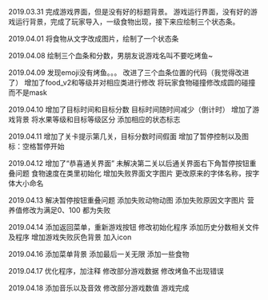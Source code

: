 ﻿2019.03.31
	完成游戏界面，但是没有好的标题背景。
	游戏运行界面，没有好的游戏运行背景，完成了玩家导入，一级食物出现，接下来应绘制三个状态条。

2019.04.01
	将食物从文字改成图片，绘制了一个状态条
	
2019.04.08
	绘制三个血条和分数，男朋友说游戏名叫不要吃烤鱼~

2019.04.09
	发现emoji没有烤鱼。。。
	改进了三个血条位置的代码（我觉得改进了）
	增加了food_v2和等级并对相应类进行修改
	将玩家食物碰撞修改成圆的碰撞而不是mask

2019.04.10
	增加了目标时间和目标分数
	目标时间随时间减少（倒计时）
	增加了游戏背景
	将水果等级和目标等级区分
	添加相应的状态标志
	
2019.04.11
	增加了关卡提示第几关，目标分数时间假面
	增加了暂停控制以及图标：空格暂停开始

2019.04.12
	增加了“恭喜通关界面”
	未解决第二关以后通关界面右下角暂停按钮重叠问题
	食物速度在类里初始化
	增加失败界面文字图片
	更改原来的字体名称，按字体大小命名
	
2019.04.13
	解决暂停按钮重叠问题
	添加失败动物动图
	添加失败原因文字图片
	营养值修改为满足0、100 都为失败

2019.04.14
	添加返回菜单，重新游戏按钮
	修改初始化程序
	添加历史分数相关文件及程序
	增加游戏失败灰色背景
	加入icon
	
2019.04.16
	添加菜单背景
	添加最后一关无限
	添加一些食物
	
2019.04.17
	优化程序，加注释
	修改部分游戏数据
	修改烤鱼不出现错误
	
2019.04.18
	添加音乐以及音效
	修改部分游戏数值
	游戏完成